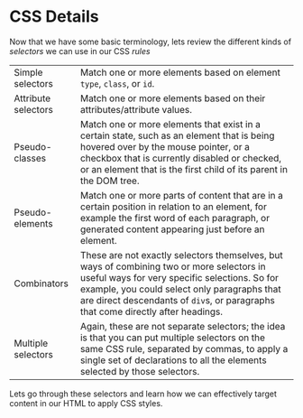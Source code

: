 # CSS Details

Now that we have some basic terminology, lets review the different kinds of _selectors_ we can use in our CSS _rules_

|                     |                                                                                                                                                                                                                                                                               |
| ------------------- | ----------------------------------------------------------------------------------------------------------------------------------------------------------------------------------------------------------------------------------------------------------------------------- |
| Simple selectors    | Match one or more elements based on element `type`, `class`, or `id`.                                                                                                                                                                                                         |
| Attribute selectors | Match one or more elements based on their attributes/attribute values.                                                                                                                                                                                                        |
| Pseudo-classes      | Match one or more elements that exist in a certain state, such as an element that is being hovered over by the mouse pointer, or a checkbox that is currently disabled or checked, or an element that is the first child of its parent in the DOM tree.                       |
| Pseudo-elements     | Match one or more parts of content that are in a certain position in relation to an element, for example the first word of each paragraph, or generated content appearing just before an element.                                                                             |
| Combinators         | These are not exactly selectors themselves, but ways of combining two or more selectors in useful ways for very specific selections. So for example, you could select only paragraphs that are direct descendants of `div`s, or paragraphs that come directly after headings. |
| Multiple selectors  | Again, these are not separate selectors; the idea is that you can put multiple selectors on the same CSS rule, separated by commas, to apply a single set of declarations to all the elements selected by those selectors.                                                    |

Lets go through these selectors and learn how we can effectively target content in our HTML to apply CSS styles.
